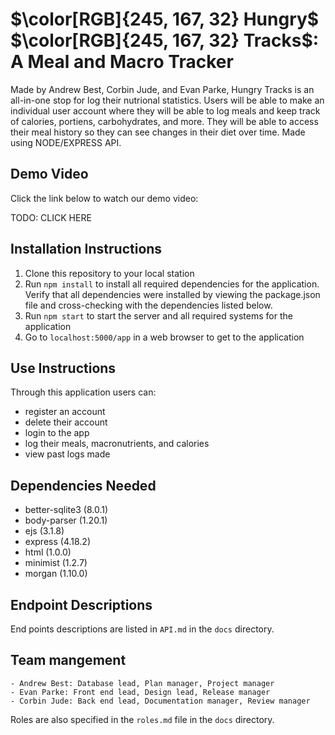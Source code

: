 # $\color[RGB]{245, 167, 32} Hungry$ $\color[RGB]{245, 167, 32} Tracks$: A Meal and Macro Tracker 



Made by Andrew Best, Corbin Jude, and Evan Parke, Hungry Tracks is an all-in-one stop for log their nutrional statistics. Users will be able to make an individual user account where they will be able to log meals and keep track of calories, portiens, carbohydrates, and more. They will be able to access their meal history so they can see changes in their diet over time. Made using NODE/EXPRESS API.

## Demo Video

Click the link below to watch our demo video:

TODO: CLICK HERE

## Installation Instructions
1. Clone this repository to your local station
2. Run `npm install` to install all required dependencies for the application. Verify that all dependencies were installed by viewing the package.json file and cross-checking with the dependencies listed below.
3. Run `npm start` to start the server and all required systems for the application
4. Go to `localhost:5000/app` in a web browser to get to the application

## Use Instructions
Through this application users can:
* register an account
* delete their account
* login to the app
* log their meals, macronutrients,  and calories
* view past logs made

## Dependencies Needed
* better-sqlite3 (8.0.1)
* body-parser (1.20.1)
* ejs (3.1.8)
* express (4.18.2)
* html (1.0.0)
* minimist (1.2.7)
* morgan (1.10.0)

## Endpoint Descriptions
End points descriptions are listed in `API.md` in the `docs` directory.

## Team mangement
```
- Andrew Best: Database lead, Plan manager, Project manager 
- Evan Parke: Front end lead, Design lead, Release manager 
- Corbin Jude: Back end lead, Documentation manager, Review manager
```
Roles are also specified in the `roles.md` file in the `docs` directory.
